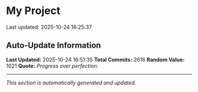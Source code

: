 # My Project


Last updated: 2025-10-24 16:25:37































































































































































































































































































































































































































































































































































































































































































































































































































































































































































































































































































































































































































































































































































































































































































































































































































































































































































































































































































































































































































































































































































































































































































































































































































































































































































































































































































































































































































































































































































































































































































































## Auto-Update Information

**Last Updated:** 2025-10-24 16:51:35
**Total Commits:** 2616
**Random Value:** 1021
**Quote:** _Progress over perfection._

---
_This section is automatically generated and updated._